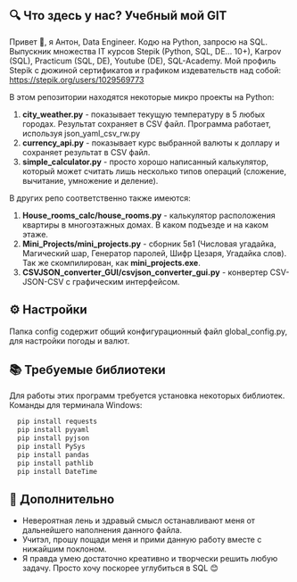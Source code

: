 
## 🔍 Что здесь у нас? Учебный мой GIT
Привет 👋, я Антон, Data Engineer. Кодю на Python, запросю на SQL.
Выпускник множества IT курсов Stepik (Python, SQL, DE... 10+), Karpov (SQL), Practicum (SQL, DE), Youtube (DE), SQL-Academy.
Мой профиль Stepik с дюжиной сертификатов и графиком издевательств над собой: https://stepik.org/users/1029569773

В этом репозитории находятся некоторые микро проекты на Python:
1. **city_weather.py** - показывает текущую температуру в 5 любых городах. Результат сохраняет в CSV файл. Программа работает, используя json_yaml_csv_rw.py
2. **currency_api.py** - показывает курс выбранной валюты к доллару и сохраняет результат в CSV файл.
3. **simple_calculator.py** - просто хорошо написанный калькулятор, который может считать лишь несколько типов операций (сложение, вычитание, умножение и деление).

В других репо соответственно также имеются:
1. **House_rooms_calc/house_rooms.py** - калькулятор расположения квартиры в многоэтажных домах. В каком подъезде и на каком этаже.
2. **Mini_Projects/mini_projects.py** - сборник 5в1 (Числовая угадайка, Магический шар, Генератор паролей, Шифр Цезаря, Угадайка слов). Так же скомпилирован, как **mini_projects.exe**. 
3. **CSVJSON_converter_GUI/csvjson_converter_gui.py** - конвертер CSV-JSON-CSV с графическим интерфейсом.


## ⚙️ Настройки

Папка config содержит общий конфигурационный файл global_config.py, для настройки погоды и валют.


## 📚 Требуемые библиотеки

Для работы этих программ требуется установка некоторых библиотек. Команды для терминала Windows:

```bash
  pip install requests
  pip install pyyaml
  pip install pyjson
  pip install PySys
  pip install pandas
  pip install pathlib
  pip install DateTime
```

## 🙏 Дополнительно

- Невероятная лень и здравый смысл останавливают меня от дальнейшего наполнения данного файла.
- Учитэл, прошу пощади меня и прими данную работу вместе с нижайшим поклоном.
- Я правда умею достаточно креативно и творчески решить любую задачу. Просто хочу поскорее углубиться в SQL 😊


